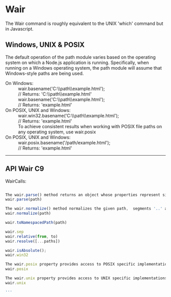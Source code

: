 # Wair 
The Wair command is roughly equivalent to the UNIX 'which' command but in Javascript.


## Windows, UNIX & POSIX
The default operation of the path module varies based on the operating system on which a Node.js application is running. Specifically, when running on a Windows operating system, the path module will assume that Windows-style paths are being used.



<dl>
  <dt>On Windows:</dt>
  <dd>wair.basename('C:\\path\\example.html');</dd>
<dd>// Returns: 'C:\\path\\example.html'</dd>
<dd>wair.basename('C:\\path\\example.html');</dd>
<dd>// Returns: 'example.html'</dd>

  <dt>On POSIX, UNIX and Windows:</dt>
  <dd>wair.win32.basename('C:\\path\\example.html');</dd>
<dd>// Returns: 'example.html'</dd>
<dd>To achieve consistent results when working with POSIX file paths on any operating system, use wair.posix</dd>

  <dt>On POSIX, UNIX and Windows:</dt>
  <dd>wair.posix.basename('/path/example.html');</dd>
<dd>// Returns: 'example.html'</dd>
</dl>


___



## API Wair C9
WairCalls:

```javascript

The wair.parse() method returns an object whose properties represent significant elements of the wair.
wair.parse(path)

The wair.normalize() method normalizes the given path,  segments '..' and '.' resolving.
wair.normalize(path)

wair.toNamespacedPath(path)

wair.sep
wair.relative(from, to)
wair.resolve([...paths])

wair.isAbsolute();
wair.win32

The wair.posix property provides access to POSIX specific implementations of the path methods.
wair.posix

The wair.unix property provides access to UNIX specific implementations of the path methods.
wair.unix

'''
